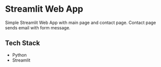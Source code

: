 # Streamlit Web App

Simple Streamlit Web App with main page and contact page. Contact page sends email with form message.


## Tech Stack

- Python
- Streamlit

